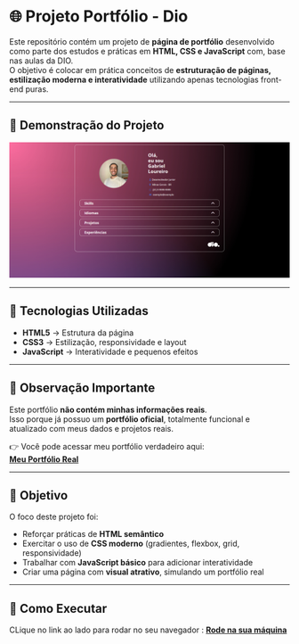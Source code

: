 # 🌐 Projeto Portfólio - Dio  

Este repositório contém um projeto de **página de portfólio** desenvolvido como parte dos estudos e práticas em **HTML, CSS e JavaScript** com, base nas aulas da DIO.  
O objetivo é colocar em prática conceitos de **estruturação de páginas, estilização moderna e interatividade** utilizando apenas tecnologias front-end puras.  

---

## 📸 Demonstração do Projeto  

![Screenshot do Projeto](./assets/imagens/projeto%20finalizado.jpg)


---

## 🚀 Tecnologias Utilizadas  

- **HTML5** → Estrutura da página  
- **CSS3** → Estilização, responsividade e layout  
- **JavaScript** → Interatividade e pequenos efeitos  

---

## 🔎 Observação Importante  

Este portfólio **não contém minhas informações reais**.  
Isso porque já possuo um **portfólio oficial**, totalmente funcional e atualizado com meus dados e projetos reais.  

👉 Você pode acessar meu portfólio verdadeiro aqui:  
**[Meu Portfólio Real](https://gabrielgomesdev20.github.io/Portfolio/)**  

---

## 🎯 Objetivo  

O foco deste projeto foi:  
- Reforçar práticas de **HTML semântico**  
- Exercitar o uso de **CSS moderno** (gradientes, flexbox, grid, responsividade)  
- Trabalhar com **JavaScript básico** para adicionar interatividade  
- Criar uma página com **visual atrativo**, simulando um portfólio real  

---

## 📌 Como Executar  

CLique no link ao lado para rodar no seu navegador :
**[Rode na sua máquina](https://gabrielgomesdev20.github.io/Portfolio-Dio-Js/)** 
